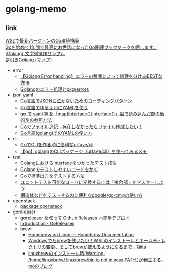 # golang-memo

## link

[WSLで最新バージョンのGo環境構築](https://qiita.com/10380r/items/37d0bf71b0e19a49ce53)  
[Goを始めて1年間で最高にお世話になったGo関連ブックマークを晒します。](https://qiita.com/po3rin/items/0d8fef14bfe222f334b7)  
[[Golang] 文字列操作サンプル](https://qiita.com/tchnkmr/items/b3d0b884db8d7d91fb1b)  
[逆引きGolang (マップ)](https://ashitani.jp/golangtips/tips_map.html)  

- error
  - [【Golang Error handling】エラーの種類によって処理を分けるBESTな方法](https://qiita.com/yoshinori_hisakawa/items/15bf0307245744deb4fc)  
  - [Golangのエラー処理とpkg/errors](https://deeeet.com/writing/2016/04/25/go-pkg-errors/)  
- json yaml
  - [Go言語でJSONに泣かないためのコーディングパターン](https://qiita.com/msh5/items/dc524e38073ed8e3831b)  
  - [Go言語でゆるふわにYAMLを使う](https://qiita.com/segur/items/677746b7e3d55d0d66b9)    
  - [go で yaml 等を「map[interface{}]interface{}」型で読み込んだ際の動的型の参照方法](https://qiita.com/yamasaki-masahide/items/d6e406c4c11d5870a1c6)  
  - [Goでファイル追記・存在しなかったらファイル作成したい！](https://qiita.com/kamol/items/fae07e8533b36f553714)  
  - [Go言語(golang)でのYAMLの使い方](https://golang.hateblo.jp/entry/2018/11/08/183555#YAML-%E3%81%8B%E3%82%89-map-%E3%81%AB%E3%81%99%E3%82%8B---Unmarshal)  
- cli
  - [GoでCLIを作る時に便利なurfave/cli](https://blog.hatappi.me/entry/2017/12/24/134451)  
  - [【go】golangのCLIパッケージ（urfave/cli）を使ってみるメモ](https://tweeeety.hateblo.jp/entry/2017/06/07/130831)  
- test
  - [Golangにおけるinterfaceをつかったテスト技法](https://deeeet.com/writing/2016/10/25/go-interface-testing/)  
  - [Golangでテストしやすいコードをかく](https://qiita.com/chisso/items/1dcc52f404b88d274f29)  
  - [Goで標準出力をテストする方法](https://qiita.com/kami_zh/items/ff636f15da87dabebe6c)  
  - [ユニットテスト可能なコードに変換するには「接合部」をマスターしよう](https://twop.agile.esm.co.jp/mastering-seam-for-unit-testing-574bebaadfcf)  
  - [構造体などをテストするのに便利なgoogle/go-cmpの使い方](https://qiita.com/hgsgtk/items/bd78bada902c91745fa5)  
- openstack
  - [package openstack](https://godoc.org/github.com/gophercloud/gophercloud/openstack)  
- goreleaser  
  - [goreleaser を使って Github Releases へ簡単デプロイ](https://qiita.com/ynozue/items/f939cff562ec782b33f0)  
  - [Introduction · GoReleaser](https://goreleaser.com/introduction/)  
  - brew
    - [Homebrew on Linux — Homebrew Documentation](https://docs.brew.sh/Homebrew-on-Linux)  
    - [Windowsでもbrewを使いたい！WSLのインストールとホームディレクトリの変更、そしてbrewが使えるようになるまで - Qiita](https://qiita.com/yukiarrr/items/1e1562fb2a3ba7384d1b)  
    - [linuxbrewのインストール時(Warning: /home/linuxbrew/.linuxbrew/bin is not in your PATH.)が発生する - moのブログ](https://mo3789530.hatenablog.com/entry/2019/02/11/231033)  


